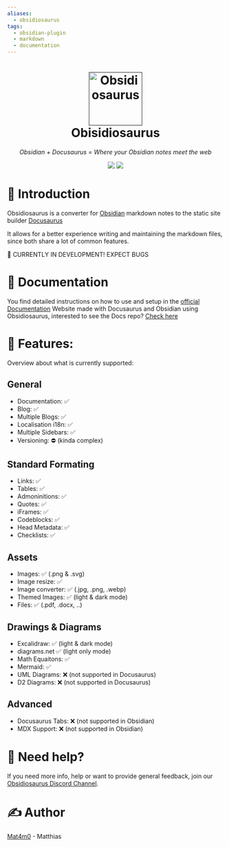 ```yaml
---
aliases:
  - obsidiosaurus
tags:
  - obsidian-plugin
  - markdown
  - documentation
---
```

<h1 align="center">
  <a href=""><img width="124" src="/logo.svg" alt="Obsidiosaurus"></a><br>
  Obisidiosaurus
</h1>

_<p align="center">Obsidian + Docusaurus = Where your Obsidian notes meet the web</p>_

<p align="center">
  <a href=""><img src="https://img.shields.io/badge/license-MIT-blue.svg?label=License&style=flat" /></a>
  <a href=""><img src="https://img.shields.io/badge/PRs-welcome-brightgreen.svg?style=flat" /></a>
  </p>

# 👋 Introduction

Obsidiosaurus is a converter for [Obsidian](https://obsidian.md/) markdown notes to the static site builder [Docusaurus](https://docusaurus.io/)

It allows for a better experience writing and maintaining the markdown files, since both share a lot of common features.

🚧 CURRENTLY IN DEVELOPMENT! EXPECT BUGS

# 👀 Documentation

You find detailed instructions on how to use and setup in the [official Documentation](https://cimsta.github.io/obsidiosaurus-docs/docs/main/Introduction)
Website made with Docusaurus and Obsidian using Obsidiosaurus, interested to see the Docs repo? [Check here](https://github.com/CIMSTA/obsidiosaurus-docs)

# 📃 Features:

Overview about what is currently supported:

## General

-   Documentation: ✅
-   Blog: ✅
-   Multiple Blogs: ✅
-   Localisation i18n: ✅
-   Multiple Sidebars: ✅
-   Versioning: ⛔ (kinda complex)

## Standard Formating

-   Links: ✅
-   Tables: ✅
-   Admoninitions: ✅
-   Quotes: ✅
-   iFrames: ✅
-   Codeblocks: ✅
-   Head Metadata: ✅
-   Checklists: ✅

## Assets

-   Images: ✅ (.png & .svg)
-   Image resize: ✅
-   Image converter: ✅ (.jpg, .png, .webp)
-   Themed Images: ✅ (light & dark mode)
-   Files: ✅ (.pdf, .docx, ..)

## Drawings & Diagrams

-   Excalidraw: ✅ (light & dark mode)
-   diagrams.net ✅ (light only mode)
-   Math Equaitons: ✅
-   Mermaid: ✅
-   UML Diagrams: ❌ (not supported in Docusaurus)
-   D2 Diagrams: ❌ (not supported in Docusaurus)

## Advanced

-   Docusaurus Tabs: ❌ (not supported in Obsidian)
-   MDX Support: ❌ (not supported in Obsidian)

# 💭 Need help?

If you need more info, help or want to provide general feedback, join our [Obsidiosaurus Discord Channel](https://discord.gg/SSGK5tuqJh).

# ✍ Author

[Mat4m0](https://github.com/Mat4m0) - Matthias
